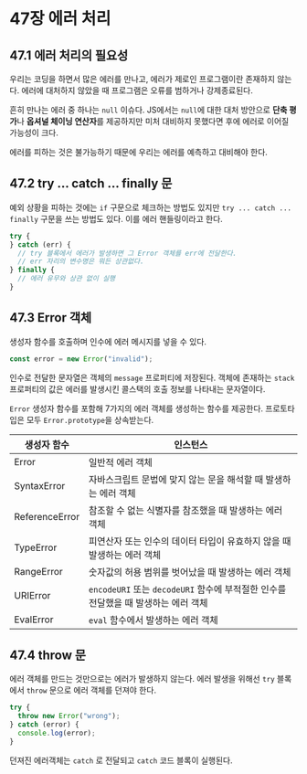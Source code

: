 # 47장 에러 처리

## 47.1 에러 처리의 필요성

우리는 코딩을 하면서 많은 에러를 만나고, 에러가 제로인 프로그램이란 존재하지 않는다. 에러에 대처하지 않았을 때 프로그램은 오류를 범하거나 강제종료된다.

흔히 만나는 에러 중 하나는 `null` 이슈다. JS에서는 `null`에 대한 대처 방안으로 **단축 평가**나 **옵셔널 체이닝 연산자**를 제공하지만 미처 대비하지 못했다면 후에 에러로 이어질 가능성이 크다.

에러를 피하는 것은 불가능하기 때문에 우리는 에러를 예측하고 대비해야 한다.

## 47.2 try ... catch ... finally 문

예외 상황을 피하는 것에는 `if` 구문으로 체크하는 방법도 있지만 `try ... catch ... finally` 구문을 쓰는 방법도 있다. 이를 에러 핸들링이라고 한다.

```js
try {
} catch (err) {
  // try 블록에서 에러가 발생하면 그 Error 객체를 err에 전달한다.
  // err 자리의 변수명은 뭐든 상관없다.
} finally {
  // 에러 유무와 상관 없이 실행
}
```

## 47.3 Error 객체

생성자 함수를 호출하며 인수에 에러 메시지를 넣을 수 있다.

```js
const error = new Error("invalid");
```

인수로 전달한 문자열은 객체의 `message` 프로퍼티에 저장된다. 객체에 존재하는 `stack` 프로퍼티의 값은 에러를 발생시킨 콜스택의 호출 정보를 나타내는 문자열이다.

`Error` 생성자 함수를 포함해 7가지의 에러 객체를 생성하는 함수를 제공한다. 프로토타입은 모두 `Error.prototype`을 상속받는다.

| 생성자 함수    | 인스턴스                                                                           |
| -------------- | ---------------------------------------------------------------------------------- |
| Error          | 일반적 에러 객체                                                                   |
| SyntaxError    | 자바스크립트 문법에 맞지 않는 문을 해석할 때 발생하는 에러 객체                    |
| ReferenceError | 참조할 수 없는 식별자를 참조했을 때 발생하는 에러 객체                             |
| TypeError      | 피연산자 또는 인수의 데이터 타입이 유효하지 않을 때 발생하는 에러 객체             |
| RangeError     | 숫자값의 허용 범위를 벗어났을 때 발생하는 에러 객체                                |
| URIError       | `encodeURI` 또는 `decodeURI` 함수에 부적절한 인수를 전달했을 때 발생하는 에러 객체 |
| EvalError      | `eval` 함수에서 발생하는 에러 객체                                                 |

## 47.4 throw 문

에러 객체를 만드는 것만으로는 에러가 발생하지 않는다. 에러 발생을 위해선 `try` 블록에서 `throw` 문으로 에러 객체를 던져야 한다.

```js
try {
  throw new Error("wrong");
} catch (error) {
  console.log(error);
}
```

던져진 에러객체는 `catch` 로 전달되고 `catch` 코드 블록이 실행된다.

